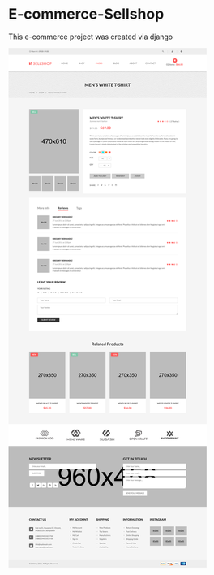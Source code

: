 # E-commerce-Sellshop
 This e-commerce  project was created via django

 
![sellshop](sellshop.png)
